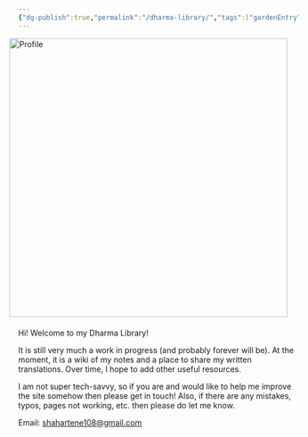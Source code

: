 ```yaml
---
{"dg-publish":true,"permalink":"/dharma-library/","tags":["gardenEntry"]}
---
```


<img src="/img/user/rabbit.png" alt="Profile" style="float: right; margin: 0 20px 20px 0; width: 500px;">Hi! Welcome to my Dharma Library! 

It is still very much a work in progress (and probably forever will be). At the moment, it is a wiki of my notes and a place to share my written translations. Over time, I hope to add other useful resources.

I am not super tech-savvy, so if you are and would like to help me improve the site somehow then please get in touch! Also, if there are any mistakes, typos, pages not working, etc. then please do let me know.

Email: shahartene108@gmail.com
